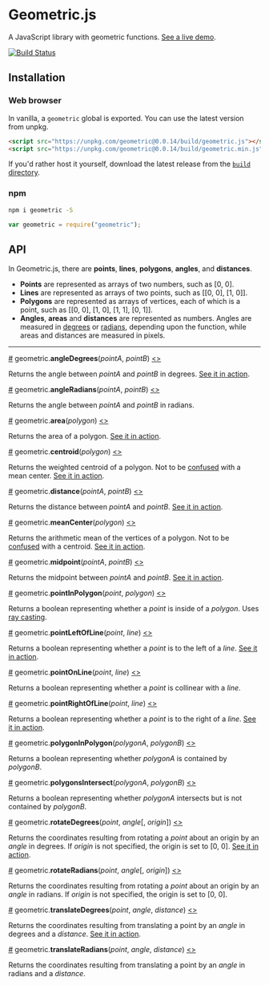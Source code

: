 # Geometric.js
A JavaScript library with geometric functions. [See a live demo](https://bl.ocks.org/harrystevens/c4eddfb97535e8e01643325cb43175ff).

[![Build Status](https://travis-ci.org/HarryStevens/geometric.svg?branch=master)](https://travis-ci.org/HarryStevens/geometric)

## Installation

### Web browser
In vanilla, a `geometric` global is exported. You can use the latest version from unpkg.
```html
<script src="https://unpkg.com/geometric@0.0.14/build/geometric.js"></script>
<script src="https://unpkg.com/geometric@0.0.14/build/geometric.min.js"></script>
```
If you'd rather host it yourself, download the latest release from the [`build` directory](https://github.com/HarryStevens/geometric/tree/master/build).

### npm

```bash
npm i geometric -S
```
```js
var geometric = require("geometric");
```

## API

In Geometric.js, there are <b>points</b>, <b>lines</b>, <b>polygons</b>, <b>angles</b>, and <b>distances</b>.
* <b>Points</b> are represented as arrays of two numbers, such as [0, 0].
* <b>Lines</b> are represented as arrays of two points, such as [[0, 0], [1, 0]].
* <b>Polygons</b> are represented as arrays of vertices, each of which is a point, such as [[0, 0], [1, 0], [1, 1], [0, 1]].
* <b>Angles</b>, <b>areas</b> and <b>distances</b> are represented as numbers. Angles are measured in [degrees](https://en.wikipedia.org/wiki/Degree_(angle)) or [radians](https://en.wikipedia.org/wiki/Radian), depending upon the function, while areas and distances are measured in pixels.

<hr />

<a name="angleDegrees" href="#angleDegrees">#</a> geometric.<b>angleDegrees</b>(<em>pointA</em>, <em>pointB</em>) [<>](https://github.com/HarryStevens/geometric/blob/master/src/angleDegrees.js "Source")

Returns the angle between <em>pointA</em> and <em>pointB</em> in degrees. [See it in action](https://bl.ocks.org/harrystevens/b212d3166a85aecb9d5fc61cf660de23).

<a name="angleRadians" href="#angleRadians">#</a> geometric.<b>angleRadians</b>(<em>pointA</em>, <em>pointB</em>) [<>](https://github.com/HarryStevens/geometric/blob/master/src/angleRadians.js "Source")

Returns the angle between <em>pointA</em> and <em>pointB</em> in radians.

<a name="area" href="#area">#</a> geometric.<b>area</b>(<em>polygon</em>) [<>](https://github.com/HarryStevens/geometric/blob/master/src/area.js "Source")

Returns the area of a polygon. [See it in action](https://bl.ocks.org/harrystevens/37287b23b345f394f8276dc87a9c2bc6).

<a name="centroid" href="#centroid">#</a> geometric.<b>centroid</b>(<em>polygon</em>) [<>](https://github.com/HarryStevens/geometric/blob/master/src/centroid.js "Source")

Returns the weighted centroid of a polygon. Not to be [confused](https://github.com/Turfjs/turf/issues/334) with a mean center. [See it in action](https://bl.ocks.org/harrystevens/37287b23b345f394f8276dc87a9c2bc6).

<a name="distance" href="#distance">#</a> geometric.<b>distance</b>(<em>pointA</em>, <em>pointB</em>) [<>](https://github.com/HarryStevens/geometric/blob/master/src/distance.js "Source")

Returns the distance between <em>pointA</em> and <em>pointB</em>. [See it in action](https://bl.ocks.org/harrystevens/c4eddfb97535e8e01643325cb43175ff).

<a name="meanCenter" href="#meanCenter">#</a> geometric.<b>meanCenter</b>(<em>polygon</em>) [<>](https://github.com/HarryStevens/geometric/blob/master/src/meanCenter.js "Source")

Returns the arithmetic mean of the vertices of a polygon. Not to be [confused](https://github.com/Turfjs/turf/issues/334) with a centroid. [See it in action](https://bl.ocks.org/harrystevens/37287b23b345f394f8276dc87a9c2bc6).

<a name="midpoint" href="#midpoint">#</a> geometric.<b>midpoint</b>(<em>pointA</em>, <em>pointB</em>) [<>](https://github.com/HarryStevens/geometric/blob/master/src/midpoint.js "Source")

Returns the midpoint between <em>pointA</em> and <em>pointB</em>. [See it in action](https://bl.ocks.org/harrystevens/c4eddfb97535e8e01643325cb43175ff).

<a name="pointInPolygon" href="#pointInPolygon">#</a> geometric.<b>pointInPolygon</b>(<em>point</em>, <em>polygon</em>) [<>](https://github.com/HarryStevens/geometric/blob/master/src/pointInPolygon.js "Source")

Returns a boolean representing whether a <em>point</em> is inside of a <em>polygon</em>. Uses [ray casting](https://en.wikipedia.org/wiki/Point_in_polygon#Ray_casting_algorithm).

<a name="pointLeftOfLine" href="#pointLeftOfLine">#</a> geometric.<b>pointLeftOfLine</b>(<em>point</em>, <em>line</em>) [<>](https://github.com/HarryStevens/geometric/blob/master/src/pointOnLine.js#L18 "Source")

Returns a boolean representing whether a <em>point</em> is to the left of a <em>line</em>. [See it in action](https://bl.ocks.org/HarryStevens/e6b53f48aff3a2bea1f99604cde1a99f).

<a name="pointOnLine" href="#pointOnLine">#</a> geometric.<b>pointOnLine</b>(<em>point</em>, <em>line</em>) [<>](https://github.com/HarryStevens/geometric/blob/master/src/pointOnLine.js#L24 "Source")

Returns a boolean representing whether a <em>point</em> is collinear with a <em>line</em>.

<a name="pointRightOfLine" href="#pointRightOfLine">#</a> geometric.<b>pointRightOfLine</b>(<em>point</em>, <em>line</em>) [<>](https://github.com/HarryStevens/geometric/blob/master/src/pointOnLine.js#L21 "Source")

Returns a boolean representing whether a <em>point</em> is to the right of a <em>line</em>. [See it in action](https://bl.ocks.org/HarryStevens/e6b53f48aff3a2bea1f99604cde1a99f).

<a name="polygonInPolygon" href="#polygonInPolygon">#</a> geometric.<b>polygonInPolygon</b>(<em>polygonA</em>, <em>polygonB</em>) [<>](https://github.com/HarryStevens/geometric/blob/master/src/polygonInPolygon.js "Source")

Returns a boolean representing whether <em>polygonA</em> is contained by <em>polygonB</em>.

<a name="polygonsIntersect" href="#polygonsIntersect">#</a> geometric.<b>polygonsIntersect</b>(<em>polygonA</em>, <em>polygonB</em>) [<>](https://github.com/HarryStevens/geometric/blob/master/src/pointsIntersect.js "Source")

Returns a boolean representing whether <em>polygonA</em> intersects but is not contained by <em>polygonB</em>.

<a name="rotateDegrees" href="#rotateDegrees">#</a> geometric.<b>rotateDegrees</b>(<em>point</em>, <em>angle</em>[, <em>origin</em>]) [<>](https://github.com/HarryStevens/geometric/blob/master/src/rotateDegrees.js "Source")

Returns the coordinates resulting from rotating a <em>point</em> about an origin by an <em>angle</em> in degrees. If <em>origin</em> is not specified, the origin is set to [0, 0]. [See it in action](https://bl.ocks.org/harrystevens/5fe49df19892c04dfb9883c217571409).

<a name="rotateRadians" href="#rotateRadians">#</a> geometric.<b>rotateRadians</b>(<em>point</em>, <em>angle</em>[, <em>origin</em>]) [<>](https://github.com/HarryStevens/geometric/blob/master/src/rotateRadians.js "Source")

Returns the coordinates resulting from rotating a <em>point</em> about an origin by an <em>angle</em> in radians. If <em>origin</em> is not specified, the origin is set to [0, 0].

<a name="translateDegrees" href="#translateDegrees">#</a> geometric.<b>translateDegrees</b>(<em>point</em>, <em>angle</em>, <em>distance</em>) [<>](https://github.com/HarryStevens/geometric/blob/master/src/translateDegrees.js "Source")

Returns the coordinates resulting from translating a point by an <em>angle</em> in degrees and a <em>distance</em>. [See it in action](https://bl.ocks.org/harrystevens/c4eddfb97535e8e01643325cb43175ff).

<a name="translateRadians" href="#translateRadians">#</a> geometric.<b>translateRadians</b>(<em>point</em>, <em>angle</em>, <em>distance</em>) [<>](https://github.com/HarryStevens/geometric/blob/master/src/translateRadians.js "Source")

Returns the coordinates resulting from translating a point by an <em>angle</em> in radians and a <em>distance</em>.